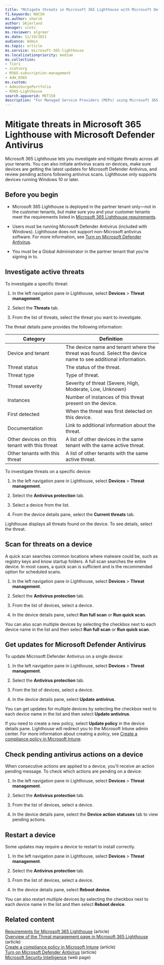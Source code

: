 ```yaml
---
title: "Mitigate threats in Microsoft 365 Lighthouse with Microsoft Defender Antivirus"
f1.keywords: NOCSH
ms.author: sharik
author: SKjerland
manager: scotv
ms.reviewer: algreer
ms.date: 11/19/2021
audience: Admin
ms.topic: article
ms.service: microsoft-365-lighthouse
ms.localizationpriority: medium
ms.collection:
- Tier1
- scotvorg
- M365-subscription-management
- Adm_O365
ms.custom:
- AdminSurgePortfolio
- M365-Lighthouse
search.appverid: MET150
description: "For Managed Service Providers (MSPs) using Microsoft 365 Lighthouse, learn about the mitigate threats with Microsoft Defender Antivirus."
---
```


# Mitigate threats in Microsoft 365 Lighthouse with Microsoft Defender Antivirus

Microsoft 365 Lighthouse lets you investigate and mitigate threats across all your tenants. You can also initiate antivirus scans on devices, make sure devices are getting the latest updates for Microsoft Defender Antivirus, and review pending actions following antivirus scans. Lighthouse only supports devices running Windows 10 or later.

## Before you begin

- Microsoft 365 Lighthouse is deployed in the partner tenant only—not in the customer tenants, but make sure you and your customer tenants meet the requirements listed in [Microsoft 365 Lighthouse requirements](m365-lighthouse-requirements.md).

- Users must be running Microsoft Defender Antivirus (included with Windows). Lighthouse does not support non-Microsoft antivirus software. For more information, see [Turn on Microsoft Defender Antivirus](/mem/intune/user-help/turn-on-defender-windows).

- You must be a Global Administrator in the partner tenant that you're signing in to.

## Investigate active threats

To investigate a specific threat:

1. In the left navigation pane in Lighthouse, select **Devices** > **Threat management**.

2. Select the **Threats** tab.

3. From the list of threats, select the threat you want to investigate.

The threat details pane provides the following information:

| Category                                      | Definition                                                                                                   |
|-----------------------------------------------|--------------------------------------------------------------------------------------------------------------|
| Device and tenant                             | The device name and tenant where the threat was found. Select the device name to see additional information. |
| Threat status                                 | The status of the threat.                                                                                    |
| Threat type                                   | Type of threat.                                                                                              |
| Threat severity                               | Severity of threat (Severe, High, Moderate, Low, Unknown)                                                    |
| Instances                                     | Number of instances of this threat present on the device.                                                    |
| First detected                                | When the threat was first detected on this device.                                                           |
| Documentation                                 | Link to additional information about the threat.                                                             |
| Other devices on this tenant with this threat | A list of other devices in the same tenant with the same active threat.                                      |
| Other tenants with this threat                | A list of other tenants with the same active threat.                                                         |

To investigate threats on a specific device:

1. In the left navigation pane in Lighthouse, select **Devices** > **Threat management**.

2. Select the **Antivirus protection** tab.

3. Select a device from the list.

4. From the device details pane, select the **Current threats** tab.

Lighthouse displays all threats found on the device. To see details, select the threat.

## Scan for threats on a device

A quick scan searches common locations where malware could be, such as registry keys and know startup folders. A full scan searches the entire device. In most cases, a quick scan is sufficient and is the recommended option for scheduled scans.

1. In the left navigation pane in Lighthouse, select **Devices** > **Threat management**.

2. Select the **Antivirus protection** tab.

3. From the list of devices, select a device.

4. In the device details pane, select **Run full scan** or **Run quick scan**.

You can also scan multiple devices by selecting the checkbox next to each device name in the list and then select **Run full scan** or **Run quick scan**.

## Get updates for Microsoft Defender Antivirus

To update Microsoft Defender Antivirus on a single device:

1. In the left navigation pane in Lighthouse, select **Devices** > **Threat management**.

2. Select the **Antivirus protection** tab.

3. From the list of devices, select a device.

4. In the device details pane, select **Update antivirus**.

You can get updates for multiple devices by selecting the checkbox next to each device name in the list and then select **Update antivirus**.

If you need to create a new policy, select **Update policy** in the device details pane. Lighthouse will redirect you to the Microsoft Intune admin center. For more information about creating a policy, see [Create a compliance policy in Microsoft Intune](/mem/intune/protect/create-compliance-policy).

## Check pending antivirus actions on a device

When consecutive actions are applied to a device, you'll receive an action pending message. To check which actions are pending on a device:

1. In the left navigation pane in Lighthouse, select **Devices** > **Threat management**.

2. Select the **Antivirus protection** tab.

3. From the list of devices, select a device.

4. In the device details pane, select the **Device action statuses** tab to view pending actions.

## Restart a device

Some updates may require a device to restart to install correctly.

1. In the left navigation pane in Lighthouse, select **Devices** > **Threat management**.

2. Select the **Antivirus protection** tab.

3. From the list of devices, select a device.

4. In the device details pane, select **Reboot device**.

You can also restart multiple devices by selecting the checkbox next to each device name in the list and then select **Reboot device**.

## Related content

[Requirements for Microsoft 365 Lighthouse](m365-lighthouse-requirements.md) (article)\
[Overview of the Threat management page in Microsoft 365 Lighthouse](m365-lighthouse-threat-management-page-overview.md) (article)\
[Create a compliance policy in Microsoft Intune](/mem/intune/protect/create-compliance-policy) (article)\
[Turn on Microsoft Defender Antivirus](/mem/intune/user-help/turn-on-defender-windows) (article)\
[Microsoft Security Intelligence](https://www.microsoft.com/wdsi/threats) (web page)
